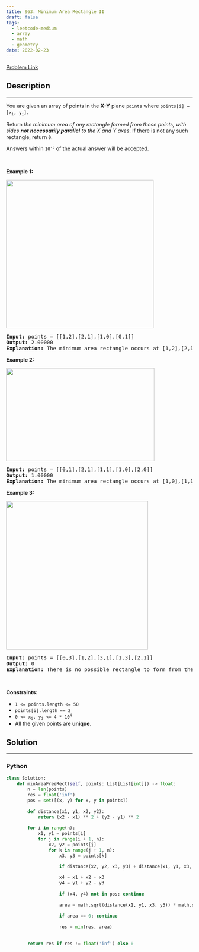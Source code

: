 ```yaml
---
title: 963. Minimum Area Rectangle II
draft: false
tags: 
  - leetcode-medium
  - array
  - math
  - geometry
date: 2022-02-23
---
```


[Problem Link](https://leetcode.com/problems/minimum-area-rectangle-ii/)

## Description

---
<p>You are given an array of points in the <strong>X-Y</strong> plane <code>points</code> where <code>points[i] = [x<sub>i</sub>, y<sub>i</sub>]</code>.</p>

<p>Return <em>the minimum area of any rectangle formed from these points, with sides <strong>not necessarily parallel</strong> to the X and Y axes</em>. If there is not any such rectangle, return <code>0</code>.</p>

<p>Answers within <code>10<sup>-5</sup></code> of the actual answer will be accepted.</p>

<p>&nbsp;</p>
<p><strong class="example">Example 1:</strong></p>
<img alt="" src="https://assets.leetcode.com/uploads/2018/12/21/1a.png" style="width: 398px; height: 400px;" />
<pre>
<strong>Input:</strong> points = [[1,2],[2,1],[1,0],[0,1]]
<strong>Output:</strong> 2.00000
<strong>Explanation:</strong> The minimum area rectangle occurs at [1,2],[2,1],[1,0],[0,1], with an area of 2.
</pre>

<p><strong class="example">Example 2:</strong></p>
<img alt="" src="https://assets.leetcode.com/uploads/2018/12/22/2.png" style="width: 400px; height: 251px;" />
<pre>
<strong>Input:</strong> points = [[0,1],[2,1],[1,1],[1,0],[2,0]]
<strong>Output:</strong> 1.00000
<strong>Explanation:</strong> The minimum area rectangle occurs at [1,0],[1,1],[2,1],[2,0], with an area of 1.
</pre>

<p><strong class="example">Example 3:</strong></p>
<img alt="" src="https://assets.leetcode.com/uploads/2018/12/22/3.png" style="width: 383px; height: 400px;" />
<pre>
<strong>Input:</strong> points = [[0,3],[1,2],[3,1],[1,3],[2,1]]
<strong>Output:</strong> 0
<strong>Explanation:</strong> There is no possible rectangle to form from these points.
</pre>

<p>&nbsp;</p>
<p><strong>Constraints:</strong></p>

<ul>
	<li><code>1 &lt;= points.length &lt;= 50</code></li>
	<li><code>points[i].length == 2</code></li>
	<li><code>0 &lt;= x<sub>i</sub>, y<sub>i</sub> &lt;= 4 * 10<sup>4</sup></code></li>
	<li>All the given points are <strong>unique</strong>.</li>
</ul>


## Solution

---
### Python
``` py title='minimum-area-rectangle-ii'
class Solution:
    def minAreaFreeRect(self, points: List[List[int]]) -> float:
        n = len(points)
        res = float('inf')
        pos = set([(x, y) for x, y in points])
        
        def distance(x1, y1, x2, y2):
            return (x2 - x1) ** 2 + (y2 - y1) ** 2
        
        for i in range(n):
            x1, y1 = points[i]
            for j in range(i + 1, n):
                x2, y2 = points[j]
                for k in range(j + 1, n):
                    x3, y3 = points[k]

                    if distance(x2, y2, x3, y3) + distance(x1, y1, x3, y3) != distance(x1, y1, x2, y2): continue
                    
                    x4 = x1 + x2 - x3
                    y4 = y1 + y2 - y3
                    
                    if (x4, y4) not in pos: continue
                    
                    area = math.sqrt(distance(x1, y1, x3, y3)) * math.sqrt(distance(x2, y2, x3, y3))
                    
                    if area == 0: continue
                    
                    res = min(res, area)
        
                
        return res if res != float('inf') else 0
```

